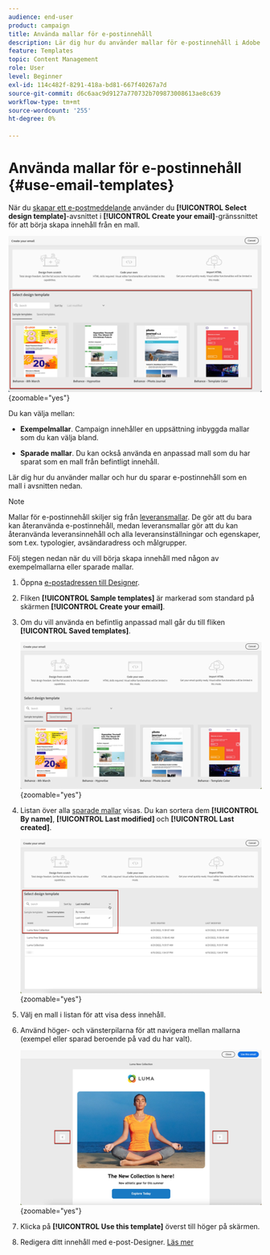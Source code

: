 ```yaml
---
audience: end-user
product: campaign
title: Använda mallar för e-postinnehåll
description: Lär dig hur du använder mallar för e-postinnehåll i Adobe Campaign
feature: Templates
topic: Content Management
role: User
level: Beginner
exl-id: 114c482f-8291-418a-bd81-667f40267a7d
source-git-commit: d6c6aac9d9127a770732b709873008613ae8c639
workflow-type: tm+mt
source-wordcount: '255'
ht-degree: 0%

---
```


# Använda mallar för e-postinnehåll {#use-email-templates}

När du [skapar ett e-postmeddelande](../email/create-email.md) använder du **[!UICONTROL Select design template]**-avsnittet i **[!UICONTROL Create your email]**-gränssnittet för att börja skapa innehåll från en mall.

![Designer-gränssnitt för e-post visar tillgängliga mallar](assets/email_designer-templates.png){zoomable="yes"}

Du kan välja mellan:

* **Exempelmallar**. Campaign innehåller en uppsättning inbyggda mallar som du kan välja bland.

* **Sparade mallar**. Du kan också använda en anpassad mall som du har sparat som en mall från befintligt innehåll.

Lär dig hur du använder mallar och hur du sparar e-postinnehåll som en mall i avsnitten nedan.

>[!NOTE]
>
>Mallar för e-postinnehåll skiljer sig från [leveransmallar](../msg/delivery-template.md). De gör att du bara kan återanvända e-postinnehåll, medan leveransmallar gör att du kan återanvända leveransinnehåll och alla leveransinställningar och egenskaper, som t.ex. typologier, avsändaradress och målgrupper.

Följ stegen nedan när du vill börja skapa innehåll med någon av exempelmallarna eller sparade mallar.

1. Öppna [e-postadressen till Designer](create-email-content.md).

1. Fliken **[!UICONTROL Sample templates]** är markerad som standard på skärmen **[!UICONTROL Create your email]**.

1. Om du vill använda en befintlig anpassad mall går du till fliken **[!UICONTROL Saved templates]**.

   ![Fliken Sparade mallar i e-post-Designer](assets/email_designer-saved-templates-tab.png){zoomable="yes"}

1. Listan över alla [sparade mallar](#save-as-template) visas. Du kan sortera dem **[!UICONTROL By name]**, **[!UICONTROL Last modified]** och **[!UICONTROL Last created]**.

   ![Lista över sparade mallar i e-post-Designer](assets/email_designer-saved-templates.png){zoomable="yes"}

1. Välj en mall i listan för att visa dess innehåll.

1. Använd höger- och vänsterpilarna för att navigera mellan mallarna (exempel eller sparad beroende på vad du har valt).

   ![Navigeringspilar för mallar i e-post-Designer](assets/email_designer-saved-templates-navigate.png){zoomable="yes"}

1. Klicka på **[!UICONTROL Use this template]** överst till höger på skärmen.

1. Redigera ditt innehåll med e-post-Designer. [Läs mer](create-email-content.md)